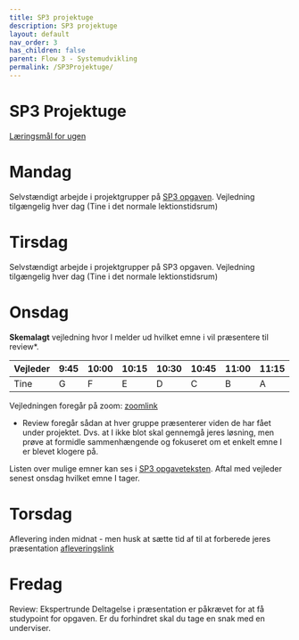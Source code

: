 ```yaml
---
title: SP3 projektuge
description: SP3 projektuge
layout: default
nav_order: 3
has_children: false
parent: Flow 3 - Systemudvikling
permalink: /SP3Projektuge/
---
```

# SP3 Projektuge
[Læringsmål for ugen](./learningobjectives.md)


# Mandag 

Selvstændigt arbejde i projektgrupper på [SP3 opgaven](../../projects/SP3).
Vejledning tilgængelig hver dag (Tine i det normale lektionstidsrum)



# Tirsdag
Selvstændigt arbejde i projektgrupper på SP3 opgaven.
Vejledning tilgængelig hver dag (Tine i det normale lektionstidsrum)


# Onsdag
**Skemalagt** vejledning hvor I melder ud hvilket emne i vil præsentere til review*.


| Vejleder | 	9:45 | 	10:00	 | 10:15	 | 10:30	 | 10:45 | 	11:00 | 	11:15	 |
|----------|-------|---------|--------|--------|-------|--------|---------|
| Tine     | 	G    | 	F      | 	E     | D      | 	C	   | 	B     | 	A	     |		

Vejledningen foregår på zoom: [zoomlink](https://cphbusiness.zoom.us/my/tinemarbjerg?pwd=lA69d9WKLz7hnaSyYN0sl8Z0KQ500Y.1)

* Review foregår sådan at hver gruppe præsenterer viden de har fået under projektet. 
Dvs. at I ikke blot skal gennemgå jeres løsning, men prøve at formidle sammenhængende og fokuseret om et enkelt emne I er blevet klogere på.

Listen over mulige emner kan ses i [SP3 opgaveteksten](../../projects/SP3/README.md#emner). 
Aftal med vejleder senest onsdag hvilket emne I tager. 



# Torsdag
Aflevering inden midnat - men husk at sætte tid af til at forberede jeres præsentation
[afleveringslink](https://cphbusiness.mrooms.net/mod/assign/view.php?id=766022)


# Fredag
Review: Ekspertrunde
Deltagelse i præsentation er påkrævet for at få studypoint for opgaven.
Er du forhindret skal du tage en snak med en underviser.

